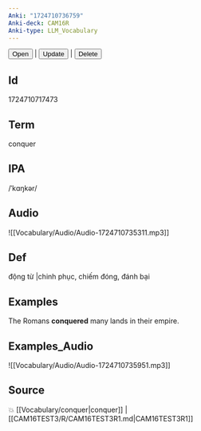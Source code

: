 ```yaml
---
Anki: "1724710736759"
Anki-deck: CAM16R
Anki-type: LLM_Vocabulary
---
```

<button class="anki-btn-open">Open</button> | <button class="anki-btn-update">Update</button> | <button class="anki-btn-delete">Delete</button>

## Id
1724710717473
## Term
conquer
## IPA
 /ˈkɑŋkər/
## Audio
 ![[Vocabulary/Audio/Audio-1724710735311.mp3]]

## Def
 động từ |chinh phục, chiếm đóng, đánh bại 
## Examples
The Romans **conquered** many lands in their empire.

## Examples_Audio
![[Vocabulary/Audio/Audio-1724710735951.mp3]]
## Source
💥 [[Vocabulary/conquer|conquer]] |  [[CAM16TEST3/R/CAM16TEST3R1.md|CAM16TEST3R1]]